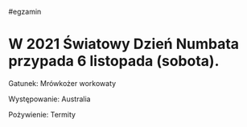 #egzamin
# W 2021 Światowy Dzień Numbata przypada 6 listopada (sobota).

Gatunek: Mrówkożer workowaty

Występowanie: Australia

Pożywienie: Termity


